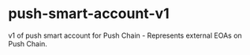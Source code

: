 # push-smart-account-v1
v1 of push smart account for Push Chain - Represents external EOAs on Push Chain.
